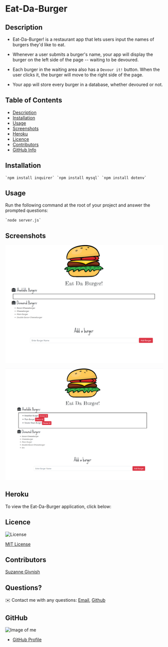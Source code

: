 # Eat-Da-Burger

## Description

* Eat-Da-Burger! is a restaurant app that lets users input the names of burgers they'd like to eat.

* Whenever a user submits a burger's name, your app will display the burger on the left side of the page -- waiting to be devoured.

* Each burger in the waiting area also has a `Devour it!` button. When the user clicks it, the burger will move to the right side of the page.

* Your app will store every burger in a database, whether devoured or not.

## Table of Contents
- [Description](#Description)
- [Installation](#Installation)
- [Usage](#Usage)
- [Screenshots](#Screenshots)
- [Heroku](#Heroku)
- [Licence](#Licence)
- [Contributors](#Contributors)
- [GitHub Info](#GitHub) 

## Installation
    `npm install inquirer` `npm install mysql` `npm install dotenv` 

## Usage
Run the following command at the root of your project and answer the prompted questions:

    `node server.js`

## Screenshots

![Eat-Da-Burger](https://github.com/suzygiv/Eat-Da-Burger/blob/main/public/assets/images/Eat-Da-Burger.PNG)

![Available-Burgers](https://github.com/suzygiv/Eat-Da-Burger/blob/main/public/assets/images/Available-Burgers.PNG)



## Heroku 
To view the Eat-Da-Burger application, click below:


## Licence
![License](https://img.shields.io/badge/License-mit-blue.svg "License Badge")

[MIT License](http://opensource.org/licenses/mit-license.php)

## Contributors
[Suzanne Givnish](https://github.com/suzygiv)

## Questions?
✉️ Contact me with any questions: [Email](suzannegivnish@gmail.com), [Github](https://github.com/suzygiv)

## GitHub
![Image of me](https://avatars0.githubusercontent.com/u/69487481?v=4)
- [GitHub Profile](https://github.com/suzygiv)

